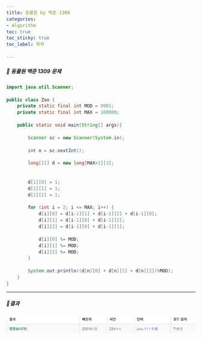 ```yaml
---
title: 동물원 by 백준 1309
categories:
- Algorithm
toc: true
toc_sticky: true
toc_label: 목차

---
```




 

##### 🔗 동물원 백준 1309 문제 

```java
import java.util.Scanner;

public class Zoo {
    private static final int MOD = 9901;
    private static final int MAX = 100000;

    public static void main(String[] args){

        Scanner sc = new Scanner(System.in);

        int n = sc.nextInt();

        long[][] d = new long[MAX+1][3];


        d[1][0] = 1;
        d[1][1] = 1;
        d[1][2] = 1;

        for (int i = 2; i <= MAX; i++) {
            d[i][0] = d[i-1][1] + d[i-1][2] + d[i-1][0];
            d[i][1] = d[i-1][0] + d[i-1][2];
            d[i][2] = d[i-1][0] + d[i-1][1];

            d[i][0] %= MOD;
            d[i][1] %= MOD;
            d[i][2] %= MOD;
        }

        System.out.println((d[n][0] + d[n][1] + d[n][2])%MOD);
    }
}
```



<hr>


##### 💎결과 

![image-20220222114537923](../../assets/images/2022-02-22-zoo/image-20220222114537923.png)
